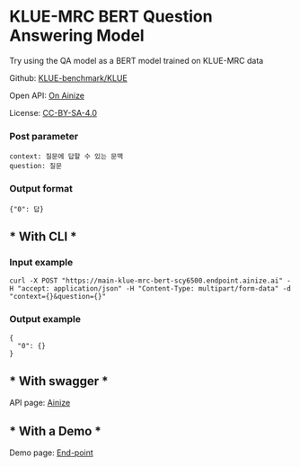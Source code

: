 # KLUE-MRC BERT Question Answering Model

Try using the QA model as a BERT model trained on KLUE-MRC data

Github: [KLUE-benchmark/KLUE](https://github.com/KLUE-benchmark/KLUE)

Open API: [On Ainize](https://ainize.ai/scy6500/KLUE-MRC-BERT?branch=main)

License: [CC-BY-SA-4.0](https://github.com/KLUE-benchmark/KLUE/blob/main/License.md)

### Post parameter

    context: 질문에 답할 수 있는 문맥
    question: 질문


### Output format

    {"0": 답}


## * With CLI *

### Input example


    curl -X POST "https://main-klue-mrc-bert-scy6500.endpoint.ainize.ai" -H "accept: application/json" -H "Content-Type: multipart/form-data" -d "context={}&question={}"
    

### Output example


    {
      "0": {}
    }


## * With swagger *

API page: [Ainize](https://ainize.ai/scy6500/KLUE-MRC-BERT?branch=main)

## * With a Demo *

Demo page: [End-point](https://main-klue-mrc-bert-scy6500.endpoint.ainize.ai/)
